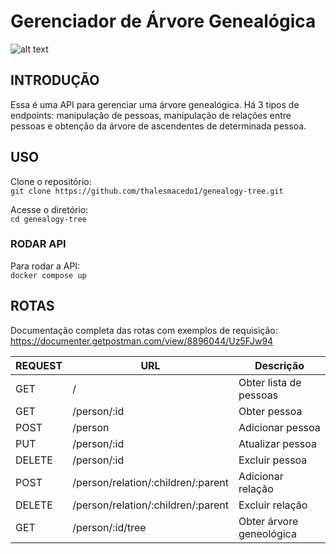 # Gerenciador de Árvore Genealógica

![alt text](https://i.ibb.co/jfRXDgN/19bf4ed5-f17f-4c3b-b504-280efacde1b9.jpg)

## INTRODUÇÃO
Essa é uma API para gerenciar uma árvore genealógica. Há 3 tipos de endpoints: manipulação de pessoas, manipulação de relações entre pessoas e obtenção da árvore de ascendentes de determinada pessoa.

## USO
Clone o repositório:\
`git clone https://github.com/thalesmacedo1/genealogy-tree.git`

Acesse o diretório:\
`cd genealogy-tree`

### RODAR API
Para rodar a API:\
`docker compose up`

## ROTAS

Documentação completa das rotas com exemplos de requisição:
https://documenter.getpostman.com/view/8896044/Uz5FJw94

| REQUEST | URL               | Descrição                    |
| ------- | ----------------- | ---------------------------- |
| GET    | /                  | Obter lista de pessoas       |
| GET    | /person/:id        | Obter pessoa                 |
| POST   | /person            | Adicionar pessoa             |
| PUT    | /person/:id        | Atualizar pessoa             |
| DELETE | /person/:id        | Excluir pessoa               |
| POST   | /person/relation/:children/:parent | Adicionar relação |
| DELETE | /person/relation/:children/:parent | Excluir relação   |
| GET    | /person/:id/tree   | Obter árvore geneológica     |
